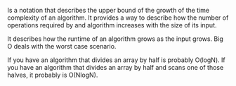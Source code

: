 Is a notation that describes the upper bound of the growth of the time complexity of an algorithm. It provides a way to describe how the number of operations required by and algorithm increases with the size of its input.

It describes how the runtime of an algorithm grows as the input grows. Big O deals with the worst case scenario.

If you have an algorithm that divides an array by half is probably O(logN).
If you have an algorithm that divides an array by half and scans one of those halves, it probably is O(NlogN).
